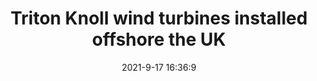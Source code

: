 ---
"title": "Triton Knoll wind turbines installed offshore the UK"
"date": "2021-9-17 16:36:9"
"feed_name": "OFFSHOREMAG"
"feed_website": "https://www.offshore-mag.com/"
"feed_rss": "https://www.offshore-mag.com/__rss/website-scheduled-content.xml?input=%7B%22sectionAlias%22%3A%22home%22%7D"
"link": "https://www.offshore-mag.com/renewable-energy/article/14210532/triton-knoll-wind-turbines-installed-offshore-the-uk"
"file": "_posts/2021-1-1-048a103278ee9a7fc1c0186067e35238552c86b6.md"
"accident": "0"
"drilling": "0"
"dead": "0"
"injured": "0"
---